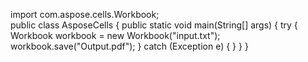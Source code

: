 import  com.aspose.cells.Workbook;      
public class AsposeCells {
    public static void main(String[] args) {
        try {
            Workbook workbook = new Workbook("input.txt");
            workbook.save("Output.pdf");
        } catch (Exception e) {
        }
    }
}
